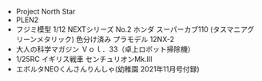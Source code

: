 * Project North Star
* PLEN2
* フジミ模型 1/12 NEXTシリーズ No.2 ホンダ スーパーカブ110 (タスマニアグリーンメタリック) 色分け済み プラモデル 12NX-2
* 大人の科学マガジン Ｖｏｌ．33（卓上ロボット掃除機）
* 1/25RC イギリス戦車 センチュリオンMk.III
* エボルタNEOくんさんりんしゃ(幼稚園 2021年11月号付録)
